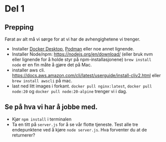 # Del 1

## Prepping

Førat av alt må vi sørge for at vi har de avhengighetene vi trenger.

- Installer [Docker Desktop](https://docs.docker.com/engine/install/), [Podman](https://podman.io/getting-started/installation) eller noe annet lignende.
- Installer Node/npm: https://nodejs.org/en/download/ (eller bruk nvm eller lignende for å holde styr på npm-installasjonene) `brew install node` er en fin måte å gjøre det på Mac.
- installer aws cli. https://docs.aws.amazon.com/cli/latest/userguide/install-cliv2.html eller `brew install awscli` på mac.
- last ned litt images i forkant. `docker pull nginx:latest`, `docker pull node:20` og `docker pull node:20-alpine` trenger vi i dag.

## Se på hva vi har å jobbe med.

- Kjør `npm install` i terminalen
- Ta en titt på `server.js` for å se vår flotte tjeneste. Test alle tre endepunktene ved å kjøre `node server.js`. Hva forventer du at de returnerer?
